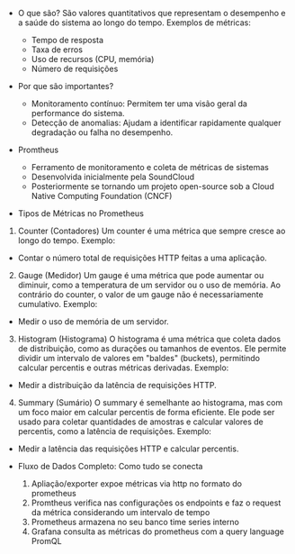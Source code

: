 - O que são?
São valores quantitativos que representam o desempenho e a saúde do sistema ao longo do tempo. Exemplos de métricas:
  - Tempo de resposta
  - Taxa de erros
  - Uso de recursos (CPU, memória)
  - Número de requisições


- Por que são importantes?
  - Monitoramento contínuo: Permitem ter uma visão geral da performance do sistema.
  - Detecção de anomalias: Ajudam a identificar rapidamente qualquer degradação ou falha no desempenho.


- Promtheus
  - Ferramento de monitoramento e coleta de métricas de sistemas
  - Desenvolvida inicialmente pela SoundCloud
  - Posteriormente se tornando um projeto open-source sob a Cloud Native Computing Foundation (CNCF)

- Tipos de Métricas no Prometheus

1. Counter (Contadores)
Um counter é uma métrica que sempre cresce ao longo do tempo.
Exemplo:
  - Contar o número total de requisições HTTP feitas a uma aplicação.

2. Gauge (Medidor)
Um gauge é uma métrica que pode aumentar ou diminuir, como a temperatura de um servidor ou o uso de memória. Ao contrário do counter, o valor de um gauge não é necessariamente cumulativo.
Exemplo:
  - Medir o uso de memória de um servidor.

3. Histogram (Histograma)
O histograma é uma métrica que coleta dados de distribuição, como as durações ou tamanhos de eventos. Ele permite dividir um intervalo de valores em "baldes" (buckets), permitindo calcular percentis e outras métricas derivadas.
Exemplo:
  - Medir a distribuição da latência de requisições HTTP.

4. Summary (Sumário)
O summary é semelhante ao histograma, mas com um foco maior em calcular percentis de forma eficiente. Ele pode ser usado para coletar quantidades de amostras e calcular valores de percentis, como a latência de requisições.
Exemplo:
  - Medir a latência das requisições HTTP e calcular percentis.


- Fluxo de Dados Completo: Como tudo se conecta
  1. Apliação/exporter expoe métricas via http no formato do prometheus
  2. Promtheus verifica nas configurações os endpoints e faz o request da métrica considerando um intervalo de tempo
  3. Prometheus armazena no seu banco time series interno
  4. Grafana consulta as métricas do prometheus com a query language PromQL